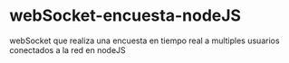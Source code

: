 # webSocket-encuesta-nodeJS
webSocket que realiza una encuesta en tiempo real a multiples usuarios conectados a la red en nodeJS
